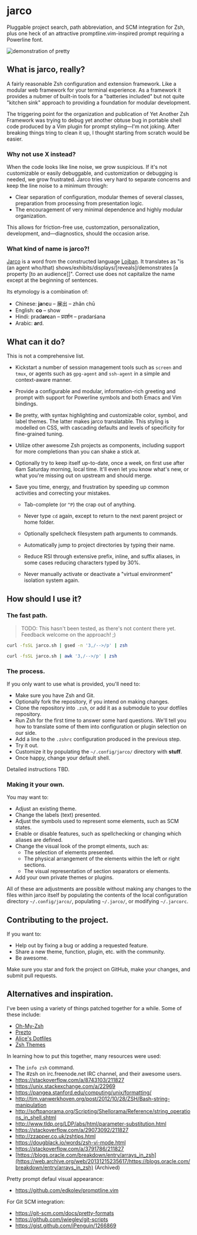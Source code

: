 # jarco

Pluggable project search, path abbreviation, and SCM integration for Zsh, plus one heck of an attractive promptline.vim-inspired prompt requiring a Powerline font.

<img align="center" src="https://decwap8ztgrry.cloudfront.net/items/2J251Z0Y2j0X180g3k2r/Screen%20Recording%202017-05-28%20at%2021.26.gif" alt="demonstration of pretty">


## What is jarco, really?

A fairly reasonable Zsh configuration and extension framework. Like a modular web framework for your terminal experience. As a framework it provides a nubmer of built-in tools for a "batteries included" but not quite "kitchen sink" approach to providing a foundation for modular development.

The triggering point for the organization and publication of Yet Another Zsh Framework was trying to debug yet another obtuse bug in portable shell code produced by a Vim plugin for prompt styling—I'm not joking. After breaking things tring to clean it up, I thought starting from scratch would be easier.


### Why not use X instead?

When the code looks like line noise, we grow suspicious. If it's not customizable or easily debuggable, and customization or debugging is needed, we grow frustrated. Jarco tries very hard to separate concerns and keep the line noise to a minimum through:

* Clear separation of configuration, modular themes of several classes, preparation from processing from presentation logic.
* The encouragement of very minimal dependence and highly modular organization.

This allows for friction-free use, customzation, personalization, development, and—diagnostics, should the occasion arise.


### What kind of name is jarco?!

[Jarco](http://vlasisku.lojban.org/vlasisku/jarco) is a word from the constructed language [Lojban](http://www.lojban.org/).  It translates as "is (an agent who/that) shows/exhibits/displays/[reveals]/demonstrates [a property [to an audience]]".  Correct use does not capitalize the name except at the beginning of sentences.

Its etymology is a combination of:

* Chinese: **ja**n**c**u – 展出 – zhǎn chū
* English: **co** – show
* Hindi: prad**arc**an – प्रदर्शन – pradarśana
* Arabic: **ar**d.


## What can it do?

This is not a comprehensive list.

* Kickstart a number of session management tools such as `screen` and `tmux`, or agents such as `gpg-agent` and `ssh-agent` in a simple and context-aware manner.

* Provide a configurable and modular, information-rich greeting and prompt with support for Powerline symbols and both Emacs and Vim bindings.

* Be pretty, with syntax highlighting and customizable color, symbol, and label themes. The latter makes jarco translatable. This styling is modelled on CSS, with cascading defaults and levels of specificity for fine-grained tuning.

* Utilize other awesome Zsh projects as components, including support for more completions than you can shake a stick at.

* Optionally try to keep itself up-to-date, once a week, on first use after 6am Saturday morning, local time. It'll even let you know what's new, or what you're missing out on upstream and should merge.

* Save you time, energy, and frustration by speeding up common activities and correcting your mistakes.

  * Tab-complete (or `^P`) the crap out of anything.
  
  * Never type `cd` again, except to return to the next parent project or home folder.
  
  * Optionally spellcheck filesystem path arguments to commands.
  
  * Automatically jump to project directories by typing their name.
  
  * Reduce RSI through extensive prefix, inline, and suffix aliases, in some cases reducing characters typed by 30%.
  
  * Never manually activate or deactivate a "virtual environment" isolation system again.


## How should I use it?

### The fast path.

> TODO: This hasn't been tested, as there's not content there yet. Feedback welcome on the approach! ;)

```zsh
curl -fsSL jarco.sh | gsed -n '3,/-->/p' | zsh
```

```zsh
curl -fsSL jarco.sh | awk '3,/-->/p' | zsh
```


### The process.

If you only want to use what is provided, you'll need to:

* Make sure you have Zsh and Git.
* Optionally fork the repository, if you intend on making changes.
* Clone the repository into `.zsh`, or add it as a submodule to your dotfiles repository.
* Run Zsh for the first time to answer some hard questions. We'll tell you how to translate some of them into configuration or plugin selection on our side.
* Add a line to the `.zshrc` configuration produced in the previous step.
* Try it out.
* Customize it by populating the `~/.config/jarco/` directory with __stuff__.
* Once happy, change your default shell.

Detailed instructions TBD.


### Making it your own.

You may want to:

* Adjust an existing theme.
* Change the labels (text) presented.
* Adjust the symbols used to represent some elements, such as SCM states.
* Enable or disable features, such as spellchecking or changing which aliases are defined.
* Change the visual look of the prompt elments, such as:
	* The selection of elements presented.
	* The physical arrangement of the elements within the left or right sections.
	* The visual representation of section separators or elements.
* Add your own private themes or plugins.

All of these are adjustments are possible without making any changes to the files within jarco itself by populating the contents of the local configuration directory `~/.config/jarco/`, populating `~/.jarco/`, or modifying `~/.jarcorc`.


## Contributing to the project.

If you want to:

* Help out by fixing a bug or adding a requested feature.
* Share a new theme, function, plugin, etc. with the community.
* Be awesome.

Make sure you star and fork the project on GitHub, make your changes, and submit pull requests.


## Alternatives and inspiration.

I've been using a variety of things patched together for a while.  Some of these include:

* [Oh-My-Zsh](https://github.com/robbyrussell/oh-my-zsh)
* [Prezto](https://github.com/sorin-ionescu/prezto)
* [Alice's Dotfiles](https://github.com/amcgregor/dotfiles/tree/dotfiles/.zsh)
* [Zsh Themes](https://zshthem.es/all/)

In learning how to put this together, many resources were used:

* The `info zsh` command.
* The #zsh on irc.freenode.net IRC channel, and their awesome users.
* https://stackoverflow.com/a/8743103/211827
* https://unix.stackexchange.com/a/22969
* https://pangea.stanford.edu/computing/unix/formatting/
* http://tim.vanwerkhoven.org/post/2012/10/28/ZSH/Bash-string-manipulation
* http://softpanorama.org/Scripting/Shellorama/Reference/string_operations_in_shell.shtml
* http://www.tldp.org/LDP/abs/html/parameter-substitution.html
* https://stackoverflow.com/a/29073092/211827
* http://zzapper.co.uk/zshtips.html
* https://dougblack.io/words/zsh-vi-mode.html
* https://stackoverflow.com/a/3791786/211827
* [https://blogs.oracle.com/breakdown/entry/arrays_in_zsh](https://web.archive.org/web/20131215235617/https://blogs.oracle.com/breakdown/entry/arrays_in_zsh) (Archived)

Pretty prompt defaul visual appearance:

* https://github.com/edkolev/promptline.vim

For Git SCM integration:

* https://git-scm.com/docs/pretty-formats
* https://github.com/jwiegley/git-scripts
* https://gist.github.com/iPenguin/1266869
